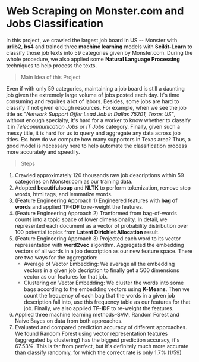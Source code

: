 # Web Scraping on Monster.com and Jobs Classification

In this project, we crawled the largest job board in US -- Monster with **urlib2**, **bs4** and trained three **machine learning** models with **Scikit-Learn** to classify those job texts into 59 categories given by Monster.com. During the whole procedure, we also applied some **Natural Language Processing** techniques to help process the texts. 

> Main Idea of this Project

Even if with only 59 categories, maintaining a job board is still a daunting job given the extremely large volume of jobs posted each day. It's time consuming and requires a lot of labors. Besides, some jobs are hard to classify if not given enough resources. For example, when we see the job title as *"Network Support Offer Lead Job in Dallas 75201, Texas US"*, without enough specialty, it's hard for a worker to know whether to classify it in *Telecommunication Jobs* or *IT Jobs* category. Finally, given such a messy title, it is hard for us to query and aggregate any data across job titles. Ex. how do we compute how many supportors in Texas area? Thus, a good model is necessary here to help automate the classification process more accurately and speedily.

> Steps

1. Crawled approximately 120 thousands raw job descriptions within 59 categories on Monster.com as our training data.
2. Adopted **beautifulsoup** and **NLTK** to perform tokenization, remove stop words, html tags, and lemmatize words. 
3. (Feature Engineering Approach 1) Engineered features with **bag of words** and applied **TF-IDF** to re-weight the features.
4. (Feature Engineering Approach 2) Tranformed from bag-of-words counts into a topic space of lower dimensionality. In detail, we represented each document as a vector of probability distribution over 100 potential topics from **Latent Dirichlet Allocation** result.  
5. (Feature Engineering Approach 3) Projected each word to its vector representation with **word2vec** algorithm. Aggregated the embedding vectors of all words in a job description as our new feature space. There are two ways for the aggregation:
    - Average of Vector Embedding: We average all the embedding vectors in a given job decription to finally get a 500 dimensions vector as our features for that job.
    - Clustering on Vector Embedding: We cluster the words into some bags according to the embedding vectors using **K-Means**. Then we count the frequency of each bag that the words in a given job description fall into, use this frequency table as our features for that job. Finally, we also applied **TF-IDF** to re-weight the features.
6. Applied three machine learning methods–SVM, Random Forest and Naive Bayes on data from both approaches.
7. Evaluated and compared prediction accuracy of different approaches. We found Random Forest using vector representation features (aggregated by clustering) has the biggest prediction accuracy, it's 67.53%. This is far from perfect, but it's definitely much more accurate than classify randomly, for which the correct rate is only 1.7% (1/59)
